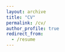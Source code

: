 ```yaml
---
layout: archive
title: "CV"
permalink: /cv/
author_profile: true
redirect_from:
  - /resume
---
```


<!-- 

{% include base_path %}

<embed src="{{ site.baseurl }}/files/Marshall_Drake_CV.pdf" width="600" height="700" type='application/pdf'>

You can download my CV [here](https://mhdrake.github.io/files/Marshall_Drake_CV.pdf).
-->